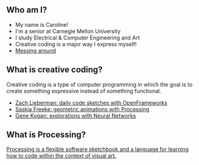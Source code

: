 ## Who am I?
- My name is Caroline!
- I'm a senior at Carnegie Mellon University
- I study Electrical & Computer Engineering and Art 
- Creative coding is a major way I express myself!
- [Messing around](https://scontent.fagc2-1.fna.fbcdn.net/v/t42.1790-26/14260532_169305026807163_238271871_n.mp4?efg=eyJybHIiOjcwMiwicmxhIjo1MTIsInZlbmNvZGVfdGFnIjoic3ZlX3NkIn0%3D&rl=702&vabr=390&oh=27660ecad63e50c008d381b6f4611244&oe=59CEF66F)

## What is creative coding?
Creative coding is a type of computer programming in which the goal is to create something expressive instead of something functional.

- [Zach Lieberman: daily code sketches with OpenFrameworks](https://www.instagram.com/zach.lieberman)
- [Saskia Freeke: geometric animations with Processing](https://twitter.com/sasj_nl)
- [Gene Kogan: explorations with Neural Networks](https://twitter.com/genekogan/status/909463712406343680)

## What is Processing?
[Processing is a flexible software sketchbook and a language for learning how to code within the context of visual art.](https://processing.org/)


